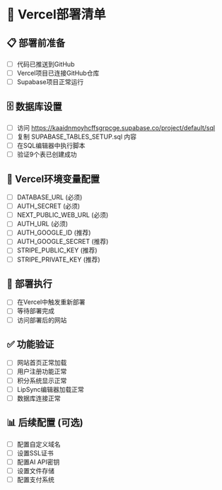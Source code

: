 
# 🚀 Vercel部署清单

## 📋 部署前准备
- [ ] 代码已推送到GitHub
- [ ] Vercel项目已连接GitHub仓库
- [ ] Supabase项目正常运行

## 🗄️ 数据库设置
- [ ] 访问 https://kaaidnmoyhcffsgrpcge.supabase.co/project/default/sql
- [ ] 复制 SUPABASE_TABLES_SETUP.sql 内容
- [ ] 在SQL编辑器中执行脚本
- [ ] 验证9个表已创建成功

## 🔧 Vercel环境变量配置
- [ ] DATABASE_URL (必须)
- [ ] AUTH_SECRET (必须)  
- [ ] NEXT_PUBLIC_WEB_URL (必须)
- [ ] AUTH_URL (必须)
- [ ] AUTH_GOOGLE_ID (推荐)
- [ ] AUTH_GOOGLE_SECRET (推荐)
- [ ] STRIPE_PUBLIC_KEY (推荐)
- [ ] STRIPE_PRIVATE_KEY (推荐)

## 🚀 部署执行
- [ ] 在Vercel中触发重新部署
- [ ] 等待部署完成
- [ ] 访问部署后的网站

## ✅ 功能验证
- [ ] 网站首页正常加载
- [ ] 用户注册功能正常
- [ ] 积分系统显示正常
- [ ] LipSync编辑器加载正常
- [ ] 数据库连接正常

## 📊 后续配置 (可选)
- [ ] 配置自定义域名
- [ ] 设置SSL证书
- [ ] 配置AI API密钥
- [ ] 设置文件存储
- [ ] 配置支付系统

